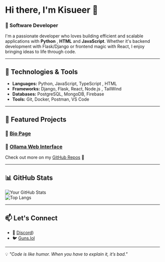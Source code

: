 # Hi there, I'm Kisueer 👋

### 🚀 Software Developer

I'm a passionate developer who loves building efficient and scalable applications with **Python** , **HTML** and **JavaScript**. Whether it's backend development with Flask/Django or frontend magic with React, I enjoy bringing ideas to life through code.

---

## 🔧 Technologies & Tools  

- **Languages:** Python, JavaScript, TypeScript , HTML
- **Frameworks:** Django, Flask, React, Node.js , TailWind 
- **Databases:** PostgreSQL, MongoDB, Firebase  
- **Tools:** Git, Docker, Postman, VS Code  

---

## 📌 Featured Projects  

### 🔹 [Bio Page](https://github.com/kisueer/Bio-page)    

### 🔹 [Ollama Web Interface](https://github.com/kisueer/Ollama-Model---Website)  

Check out more on my [GitHub Repos](https://github.com/kisueer?tab=repositories) 🚀  

---

## 📊 GitHub Stats  

![Your GitHub Stats](https://github-readme-stats.vercel.app/api?username=kisueer&show_icons=true&theme=github_dark)  
![Top Langs](https://github-readme-stats.vercel.app/api/top-langs/?username=kisueer&layout=compact&theme=github_dark)  

---

## 📫 Let's Connect  

- 💼 [Discord](https://discord.gg/Z7JDkSWNrK))  
- 🐦 [Guns.lol](https://guns.lol/lowhealth)  

---

💡 *"Code is like humor. When you have to explain it, it’s bad."*  
